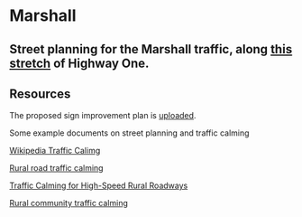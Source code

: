 # Marshall
## Street planning for the Marshall traffic, along [this stretch](http://umap.openstreetmap.fr/en/map/marshall-street-planning_607330 ) of Highway One.

## Resources

The proposed sign improvement plan is [uploaded](https://github.com/dwsinger/Marshall/blob/main/Proposed%20Sign%20Improvement%20Plan.pdf).

Some example documents on street planning and traffic calming


[Wikipedia Traffic Calimg](https://en.wikipedia.org/wiki/Traffic_calming)

[Rural road traffic calming](https://www.pavementsurfacecoatings.com/wp-content/uploads/2019/12/Documents/traffic-calming-rural-areas.pdf)

[Traffic Calming for High-Speed Rural Roadways](https://www.lrrb.org/pdf/TRS0801.pdf)

[Rural community traffic calming](https://www.ca-ilg.org/sites/main/files/file-attachments/fhwa_traffic_calming_on_main_roads_through_rural_communities.pdf)


